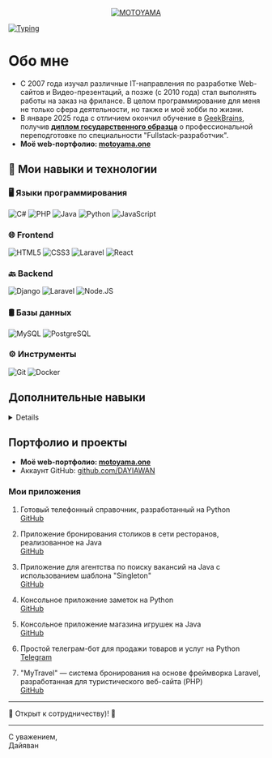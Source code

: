 <p align="center">
  <a href="https://motoyama.one" target="_blank">
    <img src="https://motoyama.org/mt-content/uploads/2024/06/logo.png" alt="MOTOYAMA" title="MOTOYAMA">
  </a>
</p>

[![Typing](https://readme-typing-svg.herokuapp.com?color=%2336BCF7&lines=👋+Hi+there!+I'm+Dayiawan!+%20🙏)](https://motoyama.one)

# Обо мне

- С 2007 года изучал различные IT-направления по разработке Web-сайтов и Видео-презентаций, а позже (с 2010 года) стал выполнять работы на заказ на фрилансе. В целом программирование для меня не только сфера деятельности, но также и моё хобби по жизни.
- В январе 2025 года с отличием окончил обучение в [GeekBrains](https://gb.ru/users/aedabf19-0ea0-43e6-8800-c73f3e6ee7b3), получив <b>[диплом государственного образца](https://motoyama.one/mt-content/uploads/2025/02/diploma.jpg)</b> о профессиональной переподготовке по специальности "Fullstack-разработчик".
- <b>Моё web-портфолио: [motoyama.one](https://motoyama.one)</b>

## 🔧 Мои навыки и технологии

### 🖥️ Языки программирования

![C#](https://img.shields.io/badge/C-sharp-BE73D8?style=for-the-badge&logo=csharp&logoColor=white)
![PHP](https://img.shields.io/badge/PHP-7A86B8?style=for-the-badge&logo=php&logoColor=white)
![Java](https://img.shields.io/badge/Java-3A75B0?style=for-the-badge&logo=java&logoColor=white)
![Python](https://img.shields.io/badge/Python-3776AB?style=for-the-badge&logo=python&logoColor=white)
![JavaScript](https://img.shields.io/badge/JavaScript-F7DF1E?style=for-the-badge&logo=javascript&logoColor=black)

### 🌐 Frontend

![HTML5](https://img.shields.io/badge/HTML5-E34F26?style=for-the-badge&logo=html5&logoColor=white)
![CSS3](https://img.shields.io/badge/CSS3-1572B6?style=for-the-badge&logo=css3&logoColor=white)
![Laravel](https://img.shields.io/badge/Laravel-000000?style=for-the-badge&logo=laravel&logoColor=red)
![React](https://img.shields.io/badge/React-61DAFB?style=for-the-badge&logo=react&logoColor=black)

### 🔙 Backend

![Django](https://img.shields.io/badge/Django-092E20?style=for-the-badge&logo=django&logoColor=white)
![Laravel](https://img.shields.io/badge/Laravel-000000?style=for-the-badge&logo=laravel&logoColor=red)
![Node.JS](https://img.shields.io/badge/Node.js-339933?style=for-the-badge&logo=nodedotjs&logoColor=white)

### 🛢️ Базы данных

![MySQL](https://img.shields.io/badge/MySQL-4479A1?style=for-the-badge&logo=mysql&logoColor=white)
![PostgreSQL](https://img.shields.io/badge/PostgreSQL-336791?style=for-the-badge&logo=postgresql&logoColor=white)

### ⚙️ Инструменты

![Git](https://img.shields.io/badge/Git-F05032?style=for-the-badge&logo=git&logoColor=white)
![Docker](https://img.shields.io/badge/Docker-2496ED?style=for-the-badge&logo=docker&logoColor=white)

## Дополнительные навыки

<details>
- Управление проектами: Agile/Scrum методологии, Trello, Jira, а также платформа **Notion**.<br>
- Бухгалтерский учёт, подготовка отчётности, документооборот в сервисах "Моё Дело" и "Контур. Эльба" (и другие).
<br><br>
Кроме того, я отлично справляюсь с наполнением контентом, таким как карточки товаров для интернет-магазинов, написание SEO-ориентированных статей и многое другое. Имею богатый опыт работы в команде и готов быстро адаптироваться к новым задачам и технологиям.
</details>

## Портфолио и проекты

- <b>Моё web-портфолио: [motoyama.one](https://motoyama.one)</b>
- Аккаунт GitHub: [github.com/DAYIAWAN](https://github.com/DAYIAWAN)

### Мои приложения

1. Готовый телефонный справочник, разработанный на Python  
   [GitHub](https://github.com/DAYIAWAN/Course-at-GB/tree/main/myCourses/1___FinalTask___2023)

2. Приложение бронирования столиков в сети ресторанов, реализованное на Java  
   [GitHub](https://github.com/DAYIAWAN/Course-at-GB/tree/main/myCourses/2___FinalTask___2023)

3. Приложение для агентства по поиску вакансий на Java с использованием шаблона "Singleton"  
   [GitHub](https://github.com/DAYIAWAN/Course-at-GB/tree/main/myCourses/3___FinalTask___2023)

4. Консольное приложение заметок на Python  
   [GitHub](https://github.com/DAYIAWAN/Course-at-GB/tree/main/myCourses/4___FinalTask___2023)

5. Консольное приложение магазина игрушек на Java  
   [GitHub](https://github.com/DAYIAWAN/Course-at-GB/tree/main/myCourses/5___FinalTask___2023)

6. Простой телеграм-бот для продажи товаров и услуг на Python  
   [Telegram](https://t.me/MOTOYAMA_bot)

7. "MyTravel" — система бронирования на основе фреймворка Laravel, разработанная для туристического веб-сайта (PHP)  
   [GitHub](https://github.com/DAYIAWAN/Course-at-GB/tree/main/myCourses/PHP/Laravel)

---

💬 Открыт к сотрудничеству)! 🤝

---

С уважением,  
Дайяван
